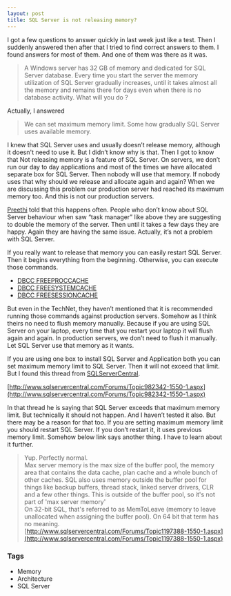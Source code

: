 ```yaml
---
layout: post
title: SQL Server is not releasing memory?
---
```


I got a few questions to answer quickly in last week just like a test. Then I suddenly answered then after that I tried to find correct answers to them. I found answers for most of them. And one of them was there as it was.

> A Windows server has 32 GB of memory and dedicated for SQL Server database. Every time you start the server the memory utilization of SQL Server gradually increases, until it takes almost all the memory and remains there for days even when there is no database activity. What will you do ?

Actually, I answered

> We can set maximum memory limit. Some how gradually SQL Server uses available memory.

I knew that SQL Server uses and usually doesn’t release memory, although it doesn't need to use it. But I didn’t know why is that. Then I got to know that Not releasing memory is a feature of SQL Server. On servers, we don’t run our day to day applications and most of the times we have allocated separate box for SQL Server. Then nobody will use that memory. If nobody uses that why should we release and allocate again and again? When we are discussing this problem our production server had reached its maximum memory too. And this is not our production servers.

[Preethi](http://preethiviraj.blogspot.com/) told that this happens often. People who don’t know about SQL Server behaviour when saw “task manager” like above they are suggesting to double the memory of the server. Then until it takes a few days they are happy. Again they are having the same issue. Actually, it’s not a problem with SQL Server.

If you really want to release that memory you can easily restart SQL Server. Then it begins everything from the beginning. Otherwise, you can execute those commands.

*   [DBCC FREEPROCCACHE](http://msdn.microsoft.com/en-us/library/ms174283.aspx)
*   [DBCC FREESYSTEMCACHE](http://msdn.microsoft.com/en-us/library/ms178529.aspx)
*   [DBCC FREESESSIONCACHE](http://msdn.microsoft.com/en-us/library/ms187781.aspx)

But even in the TechNet, they haven’t mentioned that it is recommended running those commands against production servers. Somehow as I think theirs no need to flush memory manually. Because if you are using SQL Server on your laptop, every time that you restart your laptop it will flush again and again. In production servers, we don’t need to flush it manually. Let SQL Server use that memory as it wants.

If you are using one box to install SQL Server and Application both you can set maximum memory limit to SQL Server. Then it will not exceed that limit. But I found this thread from [SQLServerCentral](http://www.sqlservercentral.com/).

[http://www.sqlservercentral.com/Forums/Topic982342-1550-1.aspx](http://www.sqlservercentral.com/Forums/Topic982342-1550-1.aspx)

In that thread he is saying that SQL Server exceeds that maximum memory limit. But technically it should not happen. And I haven’t tested it also. But there may be a reason for that too. If you are setting maximum memory limit you should restart SQL Server. If you don’t restart it, it uses previous memory limit. Somehow below link says another thing. I have to learn about it further. 

> Yup. Perfectly normal.  
> Max server memory is the max size of the buffer pool, the memory area that contains the data cache, plan cache and a whole bunch of other caches. SQL also uses memory outside the buffer pool for things like backup buffers, thread stack, linked server drivers, CLR and a few other things. This is outside of the buffer pool, so it's not part of 'max server memory'  
> On 32-bit SQL, that's referred to as MemToLeave (memory to leave unallocated when assigning the buffer pool). On 64 bit that term has no meaning.  
> [http://www.sqlservercentral.com/Forums/Topic1197388-1550-1.aspx](http://www.sqlservercentral.com/Forums/Topic1197388-1550-1.aspx)

### Tags

- Memory
- Architecture
- SQL Server